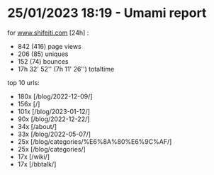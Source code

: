 # 25/01/2023 18:19 - Umami report
for www.shifeiti.com [24h] :

 - 842 (416) page views
 - 206 (85) uniques
 - 152 (74) bounces
 - 17h 32' 52'' (7h 11' 26'') totaltime


top 10 urls:
 - 180x [/blog/2022-12-09/]
 - 156x [/]
 - 101x [/blog/2023-01-12/]
 - 90x [/blog/2022-12-22/]
 - 34x [/about/]
 - 33x [/blog/2022-05-07/]
 - 25x [/blog/categories/%E6%8A%80%E6%9C%AF/]
 - 25x [/blog/categories/]
 - 17x [/wiki/]
 - 17x [/bbtalk/]


